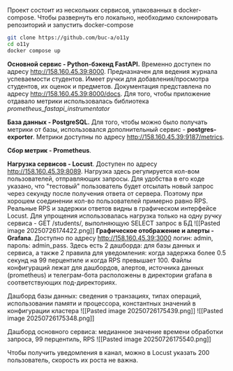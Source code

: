 Проект состоит из нескольких сервисов, упакованных в docker-compose. 
Чтобы развернуть его локально, необходимо склонировать репозиторий и запустить docker-compose
```bash
git clone https://github.com/buc-a/o11y
cd o11y
docker compose up
```
**Основной сервис - Python-бэкенд FastAPI.** Временно доступен по адресу http://158.160.45.39:8000. Предназначен для ведения журнала успеваемости студентов. Имеет ручки для добавления/просмотра студентов, их оценок и предметов. Документация представлена по адресу  http://158.160.45.39:8000/docs. Для того, чтобы приложение отдавало метрики использовалась библиотека *prometheus_fastapi_instrumentator*

**База данных - PostgreSQL.** Для того, чтобы можно было получать метрики от базы, использовался дополнительный сервис - **postgres-exporter**. Метрики доступны по адресу  http://158.160.45.39:9187/metrics. 

**Сбор метрик - Prometheus**. 

**Нагрузка сервисов - Locust**. Доступен по адресу http://158.160.45.39:8089. Нагрузка здесь регулируется кол-вом пользователей, отправляющих запросы. Для удобства в его коде указано, что "тестовый" пользователь будет отсылать новый запрос через секунду после получения ответа от сервера. Поэтому при хорошем соединении кол-во пользователей примерно равно  RPS. Реальные RPS и задержки ответов видны в графическом интерфейсе Locust. 
Для упрощения использовалась нагрузка только на одну ручку сервиса - GET /students/, выполняющую SELECT запрос в БД
![[Pasted image 20250726174422.png]]
**Графическое отображение и алерты - Grafana**. Доступно по адресу http://158.160.45.39:3000 логин: admin, пароль: admin_pass. Здесь есть 2 дашборда: для базы данных и сервиса, а также 2 правила для уведомления: когда задержка более 0.5 секунд на 99 перцентиле и когда RPS превышает 100. Файлы конфигураций лежат для дашбордов, алертов, источника данных (prometheus) и телеграм-бота расположены в директории grafana в соответствующих под-директориях. 

Дашборд базы данных: сведения о транзациях, типах операций, использовании памяти и процессора, константных значений в конфигурации кластера
![[Pasted image 20250726175439.png]]
![[Pasted image 20250726175348.png]]


Дашборд основного сервиса: медианное значение времени обработки запроса, 99 перцентиль, RPS
![[Pasted image 20250726175540.png]]

Чтобы получить уведомления в канал, можно в Locust указать 200 пользователь, скорость их роста не важна.